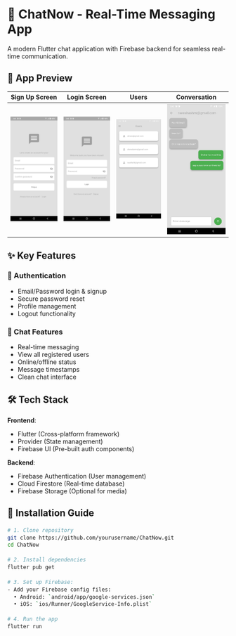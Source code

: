 # 💬 ChatNow - Real-Time Messaging App

A modern Flutter chat application with Firebase backend for seamless real-time communication.


## 📱 App Preview

| Sign Up Screen |Login Screen  | Users | Conversation |
|--------------|---------|-----------|--------------|
| <img src="screenshots/1.jpeg" width="200"> | <img src="screenshots/2.jpeg" width="200"> | <img src="screenshots/3.jpeg" width="200"> | <img src="screenshots/4.jpeg" width="200"> |

## ✨ Key Features

### 🔐 Authentication
- Email/Password login & signup
- Secure password reset
- Profile management
- Logout functionality

### 💬 Chat Features
- Real-time messaging
- View all registered users
- Online/offline status
- Message timestamps
- Clean chat interface

## 🛠️ Tech Stack

**Frontend**:
- Flutter (Cross-platform framework)
- Provider (State management)
- Firebase UI (Pre-built auth components)

**Backend**:
- Firebase Authentication (User management)
- Cloud Firestore (Real-time database)
- Firebase Storage (Optional for media)

## 🚀 Installation Guide

```bash
# 1. Clone repository
git clone https://github.com/yourusername/ChatNow.git
cd ChatNow

# 2. Install dependencies
flutter pub get

# 3. Set up Firebase:
- Add your Firebase config files:
  • Android: `android/app/google-services.json`
  • iOS: `ios/Runner/GoogleService-Info.plist`
  
# 4. Run the app
flutter run